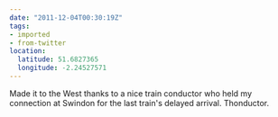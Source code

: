 ```yaml
---
date: "2011-12-04T00:30:19Z"
tags:
- imported
- from-twitter
location:
  latitude: 51.6827365
  longitude: -2.24527571
---
```

Made it to the West thanks to a nice train conductor who held my connection at Swindon for the last train's delayed arrival. Thonductor.
